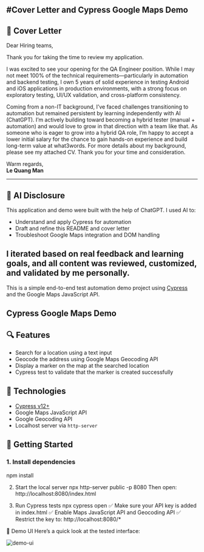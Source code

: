 #Cover Letter and Cypress Google Maps Demo
---

## 📝 Cover Letter

Dear Hiring teams,

Thank you for taking the time to review my application.

I was excited to see your opening for the QA Engineer position. While I may not meet 100% of the technical requirements—particularly in automation and backend testing, I own 5 years of solid experience in testing Android and iOS applications in production environments, with a strong focus on exploratory testing, UI/UX validation, and cross-platform consistency.

Coming from a non-IT background, I’ve faced challenges transitioning to automation but remained persistent by learning independently with AI (ChatGPT). I’m actively building toward becoming a hybrid tester (manual + automation) and would love to grow in that direction with a team like that.
As someone who is eager to grow into a hybrid QA role, I’m happy to accept a lower initial salary for the chance to gain hands-on experience and build long-term value at what3words. For more details about my background, please see my attached CV.
Thank you for your time and consideration.

Warm regards,  
**Le Quang Man**

---

## 🤖 AI Disclosure

This application and demo were built with the help of ChatGPT. I used AI to:

- Understand and apply Cypress for automation
- Draft and refine this README and cover letter
- Troubleshoot Google Maps integration and DOM handling

I iterated based on real feedback and learning goals, and all content was reviewed, customized, and validated by me personally.
---
This is a simple end-to-end test automation demo project using [Cypress](https://www.cypress.io/) and the Google Maps JavaScript API.
## Cypress Google Maps Demo
## 🔍 Features

- Search for a location using a text input
- Geocode the address using Google Maps Geocoding API
- Display a marker on the map at the searched location
- Cypress test to validate that the marker is created successfully

## 🧪 Technologies

- [Cypress v12+](https://docs.cypress.io/)
- Google Maps JavaScript API
- Google Geocoding API
- Localhost server via `http-server`

## 🚀 Getting Started

### 1. Install dependencies

npm install

2. Start the local server
npx http-server public -p 8080
Then open: http://localhost:8080/index.html

3. Run Cypress tests
npx cypress open
✅ Make sure your API key is added in index.html
✅ Enable Maps JavaScript API and Geocoding API
✅ Restrict the key to: http://localhost:8080/*

📸 Demo UI
Here’s a quick look at the tested interface:

![demo-ui](https://github.com/user-attachments/assets/eee9a385-9240-42eb-9fa8-2ef7de849029)
